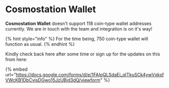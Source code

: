 # Cosmostation Wallet

**Cosmostation Wallet** doesn't support 118 coin-type wallet addresses currently. We are in touch with the team and integration is on it's way!

{% hint style="info" %}
For the time being, 750 coin-type wallet will function as usual.&#x20;
{% endhint %}

Kindly check back here after some time or sign up for the updates on this from here:

{% embed url="https://docs.google.com/forms/d/e/1FAIpQLSdaEj_qlTkuSCk4ywVxksfVWcKB1DbCvisDGwo15JzUBjd3dQ/viewform" %}

